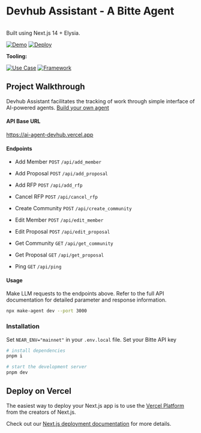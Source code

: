 # Devhub Assistant - A Bitte Agent

<img src="https://github.com/user-attachments/assets/aa54bac4-30ef-49bb-bac7-732ff561bd95" alt="cover_image" width="0"/>

Built using Next.js 14 + Elysia.

[![Demo](https://img.shields.io/badge/Demo-Visit%20Demo-brightgreen)](https://ref-finance-agent-next.vercel.app/)
[![Deploy](https://img.shields.io/badge/Deploy-on%20Vercel-blue)](https://vercel.com/new/clone?repository-url=https%3A%2F%2Fgithub.com%2FMintbase%2Fref-finance-agent-next)

**Tooling:**

[![Use Case](https://img.shields.io/badge/Use%20Case-AI-blue)](#)
[![Framework](https://img.shields.io/badge/Framework-Next.js%2014-blue)](#)

## Project Walkthrough

Devhub Assistant facilitates the tracking of work through simple interface of AI-powered agents.  [Build your own agent](https://docs.mintbase.xyz/ai/assistant-plugins)

#### API Base URL

https://ai-agent-devhub.vercel.app

#### Endpoints

- Add Member `POST` `/api/add_member`

- Add Proposal `POST` `/api/add_proposal`

- Add RFP `POST` `/api/add_rfp`

- Cancel RFP `POST` `/api/cancel_rfp`

- Create Community `POST` `/api/create_community`

- Edit Member `POST` `/api/edit_member`

- Edit Proposal `POST` `/api/edit_proposal`

- Get Community `GET` `/api/get_community`

- Get Proposal `GET` `/api/get_proposal`

- Ping `GET` `/api/ping`

#### Usage


Make LLM requests to the endpoints above. Refer to the full API documentation for detailed parameter and response information.
```bash
npx make-agent dev --port 3000
```


### Installation

Set `NEAR_ENV="mainnet"` in your `.env.local` file.
Set your Bitte API key

```bash
# install dependencies
pnpm i

# start the development server
pnpm dev
```


## Deploy on Vercel

The easiest way to deploy your Next.js app is to use the [Vercel Platform](https://vercel.com/new?utm_medium=default-template&filter=next.js&utm_source=create-next-app&utm_campaign=create-next-app-readme) from the creators of Next.js.

Check out our [Next.js deployment documentation](https://nextjs.org/docs/deployment) for more details.

<img src="https://i.imgur.com/fgFX6BS.png" alt="detail_image" width="0"/>


